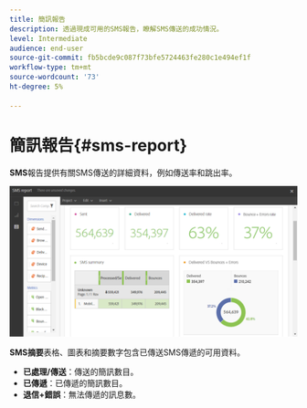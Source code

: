```yaml
---
title: 簡訊報告
description: 透過現成可用的SMS報告，瞭解SMS傳送的成功情況。
level: Intermediate
audience: end-user
source-git-commit: fb5bcde9c087f73bfe5724463fe280c1e494ef1f
workflow-type: tm+mt
source-wordcount: '73'
ht-degree: 5%

---
```


# 簡訊報告{#sms-report}

**SMS**&#x200B;報告提供有關SMS傳送的詳細資料，例如傳送率和跳出率。

![](assets/dynamic_report_sms.png)

**SMS摘要**&#x200B;表格、圖表和摘要數字包含已傳送SMS傳遞的可用資料。

* **已處理/傳送**：傳送的簡訊數目。
* **已傳遞**：已傳遞的簡訊數目。
* **退信+錯誤**：無法傳遞的訊息數。
